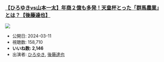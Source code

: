 ### [【ひろゆきvs山本一太】年商２億も多発！天皇杯とった「群馬農業」とは？【後藤達也】](https://www.youtube.com/watch?v=C5ch06ZICP4)
[![](https://img.youtube.com/vi/C5ch06ZICP4/sddefault.jpg)](https://www.youtube.com/watch?v=C5ch06ZICP4)
-   公開日: 2024-03-11
-   視聴数: 158,710
-   **いいね数: 2,146**
-   出演者: [ひろゆき](/rehacq_fan/people/ひろゆき "wikilink"), [後藤達也](/rehacq_fan/people/後藤達也 "wikilink")
